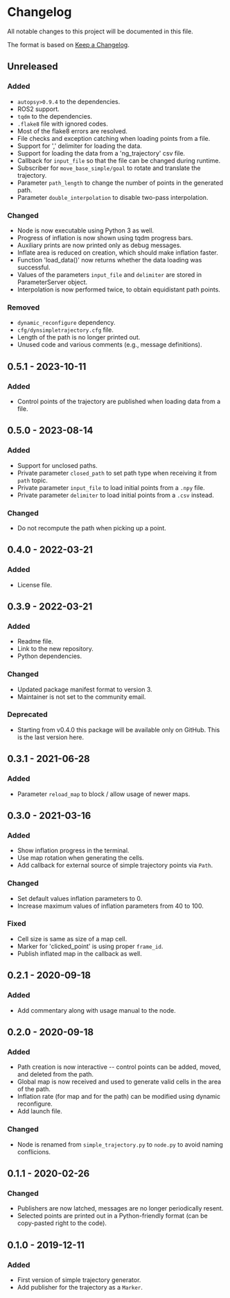 # Changelog
All notable changes to this project will be documented in this file.

The format is based on [Keep a Changelog](http://keepachangelog.com/).

## Unreleased
### Added
- `autopsy>0.9.4` to the dependencies.
- ROS2 support.
- `tqdm` to the dependencies.
- `.flake8` file with ignored codes.
- Most of the flake8 errors are resolved.
- File checks and exception catching when loading points from a file.
- Support for ',' delimiter for loading the data.
- Support for loading the data from a 'ng_trajectory' csv file.
- Callback for `input_file` so that the file can be changed during runtime.
- Subscriber for `move_base_simple/goal` to rotate and translate the trajectory.
- Parameter `path_length` to change the number of points in the generated path.
- Parameter `double_interpolation` to disable two-pass interpolation.

### Changed
- Node is now executable using Python 3 as well.
- Progress of inflation is now shown using tqdm progress bars.
- Auxiliary prints are now printed only as debug messages.
- Inflate area is reduced on creation, which should make inflation faster.
- Function 'load_data()' now returns whether the data loading was successful.
- Values of the parameters `input_file` and `delimiter` are stored in ParameterServer object.
- Interpolation is now performed twice, to obtain equidistant path points.

### Removed
- `dynamic_reconfigure` dependency.
- `cfg/dynsimpletrajectory.cfg` file.
- Length of the path is no longer printed out.
- Unused code and various comments (e.g., message definitions).

## 0.5.1 - 2023-10-11
### Added
- Control points of the trajectory are published when loading data from a file.

## 0.5.0 - 2023-08-14
### Added
- Support for unclosed paths.
- Private parameter `closed_path` to set path type when receiving it from `path` topic.
- Private parameter `input_file` to load initial points from a `.npy` file.
- Private parameter `delimiter` to load initial points from a `.csv` instead.

### Changed
- Do not recompute the path when picking up a point.

## 0.4.0 - 2022-03-21
### Added
- License file.

## 0.3.9 - 2022-03-21
### Added
- Readme file.
- Link to the new repository.
- Python dependencies.

### Changed
- Updated package manifest format to version 3.
- Maintainer is not set to the community email.

### Deprecated
- Starting from v0.4.0 this package will be available only on GitHub. This is the last version here.

## 0.3.1 - 2021-06-28
### Added
- Parameter `reload_map` to block / allow usage of newer maps.

## 0.3.0 - 2021-03-16
### Added
- Show inflation progress in the terminal.
- Use map rotation when generating the cells.
- Add callback for external source of simple trajectory points via `Path`.

### Changed
- Set default values inflation parameters to 0.
- Increase maximum values of inflation parameters from 40 to 100.

### Fixed
- Cell size is same as size of a map cell.
- Marker for 'clicked_point' is using proper `frame_id`.
- Publish inflated map in the callback as well.

## 0.2.1 - 2020-09-18
### Added
- Add commentary along with usage manual to the node.

## 0.2.0 - 2020-09-18
### Added
- Path creation is now interactive -- control points can be added, moved, and deleted from the path.
- Global map is now received and used to generate valid cells in the area of the path.
- Inflation rate (for map and for the path) can be modified using dynamic reconfigure.
- Add launch file.

### Changed
- Node is renamed from `simple_trajectory.py` to `node.py` to avoid naming conflicions.

## 0.1.1 - 2020-02-26
### Changed
- Publishers are now latched, messages are no longer periodically resent.
- Selected points are printed out in a Python-friendly format (can be copy-pasted right to the code).

## 0.1.0 - 2019-12-11
### Added
- First version of simple trajectory generator.
- Add publisher for the trajectory as a `Marker`.
